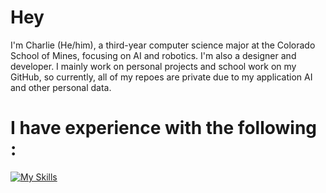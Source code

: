# Hey
I'm Charlie (He/him), a third-year computer science major at the Colorado School of Mines, focusing on AI and robotics. I'm also a designer and developer. I mainly work on personal projects and school work on my GitHub, so currently, all of my repoes are private due to my application AI and other personal data. 
# I have experience with the following : 
[![My Skills](https://skillicons.dev/icons?i=java,html,cpp,github,selenium,cmake,git,linux,matlab,ubuntu,eclipse,bootstrap,anaconda)](https://skillicons.dev)
